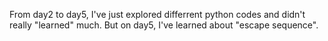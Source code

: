 From day2 to day5, I've just explored differrent python codes and didn't really "learned" much.
But on day5, I've learned about "escape sequence".